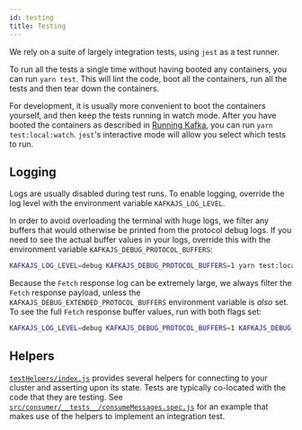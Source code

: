 ```yaml
---
id: testing
title: Testing
---
```


We rely on a suite of largely integration tests, using `jest` as a test runner.

To run all the tests a single time without having booted any containers, you can run `yarn test`. This will lint the code, boot all the containers, run all the tests and then tear down the containers.

For development, it is usually more convenient to boot the containers yourself, and then keep the tests running in watch mode. After you have booted the containers as described in [Running Kafka](ContributionGuide.md#running-kafka), you can run `yarn test:local:watch`. `jest`'s interactive mode will allow you select which tests to run.

## Logging

Logs are usually disabled during test runs. To enable logging, override the log level with the environment variable `KAFKAJS_LOG_LEVEL`.

In order to avoid overloading the terminal with huge logs, we filter any buffers that would otherwise be printed from the protocol debug logs. If you need to see the actual buffer values in your logs, override this with the environment variable `KAFKAJS_DEBUG_PROTOCOL_BUFFERS`:

```sh
KAFKAJS_LOG_LEVEL=debug KAFKAJS_DEBUG_PROTOCOL_BUFFERS=1 yarn test:local:watch
```

Because the `Fetch` response log can be extremely large, we always filter the `Fetch` response payload, unless the `KAFKAJS_DEBUG_EXTENDED_PROTOCOL_BUFFERS` environment variable is *also*  set. To see the full `Fetch` response buffer values, run with both flags set:

```sh
KAFKAJS_LOG_LEVEL=debug KAFKAJS_DEBUG_PROTOCOL_BUFFERS=1 KAFKAJS_DEBUG_EXTENDED_PROTOCOL_BUFFERS=1 yarn test:local:watch
```

## Helpers

[`testHelpers/index.js`](https://github.com/tulios/kafkajs/blob/master/testHelpers/index.js) provides several helpers for connecting to your cluster and asserting upon its state. Tests are typically co-located with the code that they are testing. See [`src/consumer/__tests__/consumeMessages.spec.js`](https://github.com/tulios/kafkajs/blob/master/src/consumer/__tests__/consumeMessages.spec.js) for an example that makes use of the helpers to implement an integration test.